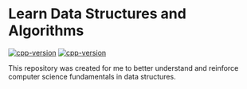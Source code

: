 # Learn Data Structures and Algorithms

[![cpp-version](https://img.shields.io/badge/language-C%2B%2B-blue)](https://isocpp.org/) [![cpp-version](https://img.shields.io/github/license/ElwinCabrera/Standard-Template-Library-Containers-CPP)](https://opensource.org/licenses/BSD-3-Clause)

This repository was created for me to better understand and reinforce computer science fundamentals in data structures.